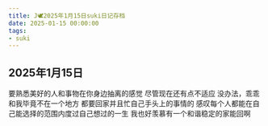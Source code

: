 ```yaml
---
title: J🕊️2025年1月15日suki日记存档
date: 2025-01-15 00:00:00
tags:
- suki
---
```


## 2025年1月15日

要熟悉美好的人和事物在你身边抽离的感觉
尽管现在还有点不适应
没办法，乖乖和我毕竟不在一个地方
都要回家并且忙自己手头上的事情的
感叹每个人都能在自己能选择的范围内度过自己想过的一生
我也好羡慕有一个和谐稳定的家能回啊
